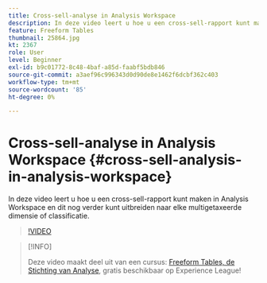 ```yaml
---
title: Cross-sell-analyse in Analysis Workspace
description: In deze video leert u hoe u een cross-sell-rapport kunt maken in Analysis Workspace en dit nog verder kunt uitbreiden naar elke multigetaxeerde dimensie of classificatie.
feature: Freeform Tables
thumbnail: 25864.jpg
kt: 2367
role: User
level: Beginner
exl-id: b9c01772-8c48-4baf-a85d-faabf5bdb846
source-git-commit: a3aef96c996343d0d90de8e1462f6dcbf362c403
workflow-type: tm+mt
source-wordcount: '85'
ht-degree: 0%

---
```


# Cross-sell-analyse in Analysis Workspace {#cross-sell-analysis-in-analysis-workspace}

In deze video leert u hoe u een cross-sell-rapport kunt maken in Analysis Workspace en dit nog verder kunt uitbreiden naar elke multigetaxeerde dimensie of classificatie.

>[!VIDEO](https://video.tv.adobe.com/v/25864/?quality=12)

>[!INFO]
>
> Deze video maakt deel uit van een cursus: [Freeform Tables, de Stichting van Analyse](https://experienceleague.adobe.com/?recommended=Analytics-U-1-2020.3), gratis beschikbaar op Experience League!
